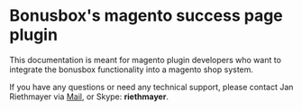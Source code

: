 # Bonusbox's magento success page plugin

This documentation is meant for magento plugin developers who want to integrate the bonusbox functionality into a magento shop system.

If you have any questions or need any technical support, please contact
Jan Riethmayer via [Mail](mailto:jan@bonusbox.me), or Skype: **riethmayer**.


